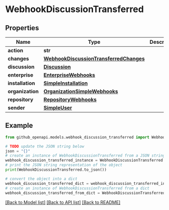 # WebhookDiscussionTransferred


## Properties

Name | Type | Description | Notes
------------ | ------------- | ------------- | -------------
**action** | **str** |  | 
**changes** | [**WebhookDiscussionTransferredChanges**](WebhookDiscussionTransferredChanges.md) |  | 
**discussion** | [**Discussion**](Discussion.md) |  | 
**enterprise** | [**EnterpriseWebhooks**](EnterpriseWebhooks.md) |  | [optional] 
**installation** | [**SimpleInstallation**](SimpleInstallation.md) |  | [optional] 
**organization** | [**OrganizationSimpleWebhooks**](OrganizationSimpleWebhooks.md) |  | [optional] 
**repository** | [**RepositoryWebhooks**](RepositoryWebhooks.md) |  | 
**sender** | [**SimpleUser**](SimpleUser.md) |  | 

## Example

```python
from github_openapi.models.webhook_discussion_transferred import WebhookDiscussionTransferred

# TODO update the JSON string below
json = "{}"
# create an instance of WebhookDiscussionTransferred from a JSON string
webhook_discussion_transferred_instance = WebhookDiscussionTransferred.from_json(json)
# print the JSON string representation of the object
print(WebhookDiscussionTransferred.to_json())

# convert the object into a dict
webhook_discussion_transferred_dict = webhook_discussion_transferred_instance.to_dict()
# create an instance of WebhookDiscussionTransferred from a dict
webhook_discussion_transferred_from_dict = WebhookDiscussionTransferred.from_dict(webhook_discussion_transferred_dict)
```
[[Back to Model list]](../README.md#documentation-for-models) [[Back to API list]](../README.md#documentation-for-api-endpoints) [[Back to README]](../README.md)


